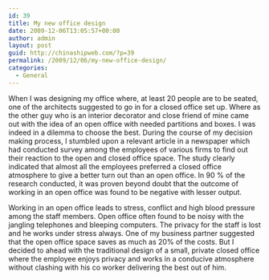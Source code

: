 ```yaml
---
id: 39
title: My new office design
date: 2009-12-06T13:05:57+00:00
author: admin
layout: post
guid: http://chinashipweb.com/?p=39
permalink: /2009/12/06/my-new-office-design/
categories:
  - General
---
```

When I was designing my office where, at least 20 people are to be seated, one of the architects suggested to go in for a closed office set up. Where as the other guy who is an interior decorator and close friend of mine came out with the idea of an open office with needed partitions and boxes. I was indeed in a dilemma to choose the best. During the course of my decision making process, I stumbled upon a relevant article in a newspaper which had conducted survey among the employees of various firms to find out their reaction to the open and closed office space. The study clearly indicated that almost all the employees preferred a closed office atmosphere to give a better turn out than an open office. In 90 % of the research conducted, it was proven beyond doubt that the outcome of working in an open office was found to be negative with lesser output.

Working in an open office leads to stress, conflict and high blood pressure among the staff members. Open office often found to be noisy with the jangling telephones and bleeping computers. The privacy for the staff is lost and he works under stress always. One of my business partner suggested that the open office space saves as much as 20% of the costs. But I decided to ahead with the traditional design of a small, private closed office where the employee enjoys privacy and works in a conducive atmosphere without clashing with his co worker delivering the best out of him.